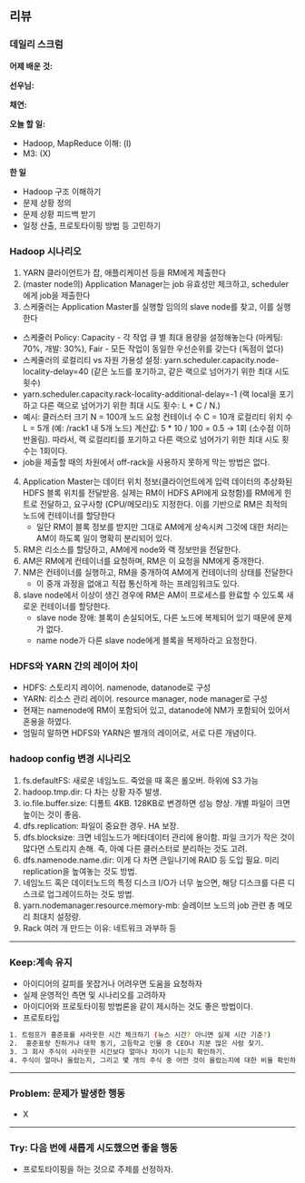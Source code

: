 ## 리뷰
  ### 데일리 스크럼
  
  **어제 배운 것:**
  
  **선우님:**
  
  **채연:**
  
  **오늘 할 일:**
  * Hadoop, MapReduce 이해: (I)
  * M3: (X)

  **한 일**
  * Hadoop 구조 이해하기
  * 문제 상황 정의
  * 문제 상황 피드백 받기
  * 일정 산출, 프로토타이핑 방법 등 고민하기

### Hadoop 시나리오
1. YARN 클라이언트가 잡, 애플리케이션 등을 RM에게 제출한다 
2. (master node의) Application Manager는 job 유효성만 체크하고, scheduler에게 job을 제출한다
3. 스케줄러는 Application Master를 실행할 임의의 slave node를 찾고, 이를 실행한다
  - 스케줄러 Policy: Capacity - 각 작업 큐 별 최대 용량을 설정해놓는다 (마케팅: 70%, 개발: 30%), Fair - 모든 작업이 동일한 우선순위를 갖는다 (독점이 없다)
  - 스케줄러의 로컬리티 vs 자원 가용성 설정: yarn.scheduler.capacity.node-locality-delay=40 (같은 노드를 포기하고, 같은 랙으로 넘어가기 위한 최대 시도 횟수) 
  - yarn.scheduler.capacity.rack-locality-additional-delay=-1 (랙 local을 포기하고 다른 랙으로 넘어가기 위한 최대 시도 횟수: L * C / N.) 
  - 예시:
    클러스터 크기 N = 100개 노드
    요청 컨테이너 수 C = 10개
    로컬리티 위치 수 L = 5개 (예: /rack1 내 5개 노드)
    계산값: 5 * 10 / 100 = 0.5 → 1회 (소수점 이하 반올림).
    따라서, 랙 로컬리티를 포기하고 다른 랙으로 넘어가기 위한 최대 시도 횟수는 1회이다.
  - job을 제출할 때의 차원에서 off-rack을 사용하지 못하게 막는 방법은 없다.
  
4. Application Master는 데이터 위치 정보(클라이언트에게 입력 데이터의 추상화된 HDFS 블록 위치를 전달받음. 실제는 RM이 HDFS API에게 요청함)를 RM에게 힌트로 전달하고, 요구사항 (CPU/메모리)도 지정한다. 이를 기반으로 RM은 최적의 노드에 컨테이너를 할당한다
   - 일단 RM이 블록 정보를 받지만 그대로 AM에게 상속시켜 그것에 대한 처리는 AM이 하도록 일이 명확히 분리되어 있다.
5. RM은 리소스를 할당하고, AM에게 node와 랙 정보만을 전달한다.
6. AM은 RM에게 컨테이너를 요청하며, RM은 이 요청을 NM에게 중개한다.
7. NM은 컨테이너를 실행하고, RM을 중개하여 AM에게 컨테이너의 상태를 전달한다
   - 이 중개 과정을 없애고 직접 통신하게 하는 프레임워크도 있다.
8. slave node에서 이상이 생긴 경우에 RM은 AM이 프로세스를 완료할 수 있도록 새로운 컨테이너를 할당한다.
   - slave node 장애: 블록이 손실되어도, 다른 노드에 복제되어 있기 때문에 문제가 없다.
   - name node가 다른 slave node에게 블록을 복제하라고 요청한다.

### HDFS와 YARN 간의 레이어 차이
- HDFS: 스토리지 레이어. namenode, datanode로 구성
- YARN: 리소스 관리 레이어. resource manager, node manager로 구성
- 현재는 namenode에 RM이 포함되어 있고, datanode에 NM가 포함되어 있어서 혼용을 하였다.
- 엄밀히 말하면 HDFS와 YARN은 별개의 레이어로, 서로 다른 개념이다.

### hadoop config 변경 시나리오
1. fs.defaultFS: 새로운 네임노드. 죽었을 때 혹은 롤오버. 하위에 S3 가능
2. hadoop.tmp.dir: 다 차는 상황 자주 발생.
3. io.file.buffer.size: 디폴트 4KB. 128KB로 변경하면 성능 향상. 개별 파일이 크면 높이는 것이 좋음.
4. dfs.replication: 파일이 중요한 경우. HA 보장.
5. dfs.blocksize: 크면 네임노드가 메타데이터 관리에 용이함. 파일 크기가 작은 것이 많다면 스토리지 손해. 즉, 아예 다른 클러스터로 분리하는 것도 고려.
6. dfs.namenode.name.dir: 이게 다 차면 큰일나기에 RAID 등 도입 필요. 미리 replication을 높여놓는 것도 방법.
7. 네임노드 혹은 데이터노드의 특정 디스크 I/O가 너무 높으면, 해당 디스크를 다른 디스크로 업그레이드하는 것도 방법.
8. yarn.nodemanager.resource.memory-mb: 슬레이브 노드의 job 관련 총 메모리 최대치 설정량.
9. Rack 여러 개 만드는 이유: 네트워크 과부하 등


---

### Keep:계속 유지
  - 아이디어의 갈피를 못잡거나 어려우면 도움을 요청하자
  - 실제 운영적인 측면 및 시나리오를 고려하자
  - 아이디어와 프로토타이핑 방법론을 같이 제시하는 것도 좋은 방법이다.
  - 프로토타입
  ```bash
  1. 트럼프가 홍준표를 샤라웃한 시간 체크하기 (뉴스 시간? 아니면 실제 시간 기준?)
  2.  홍준표랑 친하거나 대학 동기, 고등학교 인물 중 CEO나 지분 많은 사람 찾기.
  3. 그 회사 주식이 샤라웃한 시간보다 얼마나 차이가 나는지 확인하기.
  4. 주식이 얼마나 올랐는지, 그리고 몇 개의 주식 중 어떤 것이 올랐는지에 대한 비율 확인하기. 
  ```

---

### Problem: 문제가 발생한 행동
  - X

---
### Try: 다음 번에 새롭게 시도했으면 좋을 행동
  - 프로토타이핑을 하는 것으로 주제를 선정하자.